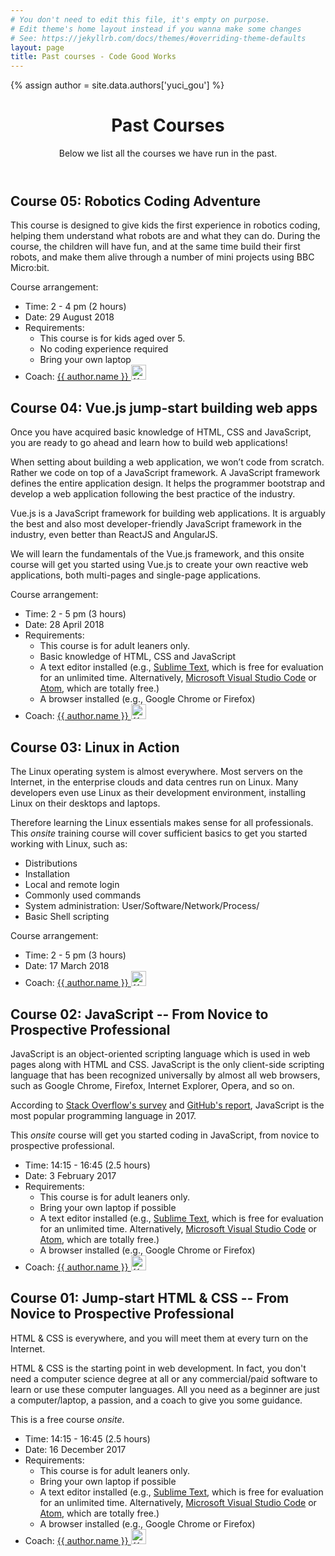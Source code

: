```yaml
---
# You don't need to edit this file, it's empty on purpose.
# Edit theme's home layout instead if you wanna make some changes
# See: https://jekyllrb.com/docs/themes/#overriding-theme-defaults
layout: page
title: Past courses - Code Good Works
---
```


{% assign author = site.data.authors['yuci_gou'] %}

<header>
  <h1>Past Courses</h1>
  <p>Below we list all the courses we have run in the past.</p>
  <meta property="og:image" content="https://ichef.bbci.co.uk/news/1024/branded_news/1345C/production/_107804987_gettyimages-531413660-1.jpg" />
</header>

<section>
  <h2>Course 05: Robotics Coding Adventure</h2>

  <p>This course is designed to give kids the first experience in robotics coding, helping them understand what robots are and what they can do. During the course, the children will have fun, and at the same time build their first robots, and make them alive through a number of mini projects using BBC Micro:bit.</p>
  <p>Course arrangement:</p>
  <ul class="course-info">
  <li>Time: 2 - 4 pm (2 hours)</li>
  <li>Date: 29 August 2018</li>
  <li>Requirements:
    <ul class="requirement">
      <li>This course is for kids aged over 5.</li>
      <li>No coding experience required</li>
      <li>Bring your own laptop</li>
    </ul>
  </li>
  <li>Coach: <a href="{{ author.linkedin }}">{{ author.name }}&nbsp;<img class="gravatar" src="{{ author.linkedinimage }}" alt="{{ author.name }}" width="24" height="24"></a>
  </li>  
  </ul>
</section>

<section>
  <h2>Course 04: Vue.js jump-start building web apps</h2>

  <p>Once you have acquired basic knowledge of HTML, CSS and JavaScript, you are ready to go ahead and learn how to build web applications!</p>
  <p>When setting about building a web application, we won’t code from scratch. Rather we code on top of a JavaScript framework. A JavaScript framework defines the entire application design. It helps the programmer bootstrap and develop a web application following the best practice of the industry.</p>
  <p>Vue.js is a JavaScript framework for building web applications. It is arguably the best and also most developer-friendly JavaScript framework in the industry, even better than ReactJS and AngularJS.</p>
  <p>We will learn the fundamentals of the Vue.js framework, and this onsite course will get you started using Vue.js to create your own reactive web applications, both multi-pages and single-page applications.</p>
  <p>Course arrangement:</p>
  <ul class="course-info">
  <li>Time: 2 - 5 pm (3 hours)</li>
  <li>Date: 28 April 2018</li>
  <li>Requirements:
    <ul class="requirement">
      <li>This course is for adult leaners only.</li>
      <li>Basic knowledge of HTML, CSS and JavaScript</li>
      <li>A text editor installed 
  (e.g., <a href="https://www.sublimetext.com/">Sublime Text</a>, which is free for evaluation for an unlimited time. Alternatively, <a href="https://code.visualstudio.com/download">Microsoft Visual Studio Code</a> or <a href="https://atom.io/">Atom</a>, which are totally free.)</li>
      <li>A browser installed (e.g., Google Chrome or Firefox)</li>
    </ul>
  </li>
  <li>Coach: <a href="{{ author.linkedin }}">{{ author.name }}&nbsp;<img class="gravatar" src="{{ author.linkedinimage }}" alt="{{ author.name }}" width="24" height="24"></a>
  </li>  
  </ul>
</section>

<section>
  <h2>Course 03: Linux in Action</h2>

  <p>The Linux operating system is almost everywhere. Most servers on the Internet, in the enterprise clouds and data centres run on Linux. Many developers even use Linux as their development environment, installing Linux on their desktops and laptops.</p>
  <p>Therefore learning the Linux essentials makes sense for all professionals. This <em>onsite</em> training course will cover sufficient basics to get you started working with Linux, such as:</p>
  <ul>
    <li>Distributions</li>
    <li>Installation</li>
    <li>Local and remote login</li>
    <li>Commonly used commands</li>
    <li>System administration: User/Software/Network/Process/</li>
    <li>Basic Shell scripting</li>
  </ul>
  <p>Course arrangement:</p>
  <ul class="course-info">
  <li>Time: 2 - 5 pm (3 hours)</li>
  <li>Date: 17 March 2018</li>
  <li>Coach: <a href="{{ author.linkedin }}">{{ author.name }}&nbsp;<img class="gravatar" src="{{ author.linkedinimage }}" alt="{{ author.name }}" width="24" height="24"></a>
  </li>  
  </ul>
</section>

<section>
  <h2>Course 02: JavaScript <span class="subtitle">-- From Novice to Prospective Professional</span></h2>

  <p>JavaScript is an object-oriented scripting language which is used in web pages along with HTML and CSS. JavaScript is the only client-side scripting language that has been recognized universally by almost all web browsers, such as Google Chrome, Firefox, Internet Explorer, Opera, and so on.</p>
  <p>According to <a href="https://insights.stackoverflow.com/survey/2017#technology-programming-languages" alt="Stack Overflow Developer Survey Results 2017">Stack Overflow's survey</a> and <a href="https://octoverse.github.com/" alt="The State of the Octoverse 2017 GitHub">GitHub's report</a>, JavaScript is the most popular programming language in 2017.</p>
  <p>This <em>onsite</em> course will get you started coding in JavaScript, from novice to prospective professional.</p>
   
  <ul class="course-info">
  <li>Time: 14:15 - 16:45 (2.5 hours)</li>
  <li>Date: 3 February 2017
  </li>
  <li>Requirements:
    <ul class="requirement">
      <li>This course is for adult leaners only.</li>
      <li>Bring your own laptop if possible</li>
      <li>A text editor installed 
  (e.g., <a href="https://www.sublimetext.com/">Sublime Text</a>, which is free for evaluation for an unlimited time. Alternatively, <a href="https://code.visualstudio.com/download">Microsoft Visual Studio Code</a> or <a href="https://atom.io/">Atom</a>, which are totally free.)</li>
      <li>A browser installed (e.g., Google Chrome or Firefox)</li>
    </ul>
  </li>
  <li>Coach: <a href="{{ author.linkedin }}">{{ author.name }}&nbsp;<img class="gravatar" src="{{ author.linkedinimage }}" alt="{{ author.name }}" width="24" height="24"></a>
  </li>  
  </ul>
</section>

<section>
  <h2>Course 01: Jump-start HTML & CSS <span class="subtitle">-- From Novice to Prospective Professional</span></h2>

  <p>HTML & CSS is everywhere, and you will meet them at every turn on the Internet.</p>
  <p>HTML & CSS is the starting point in web development. In fact, you don't need a computer science degree at all or any commercial/paid software to learn or use these computer languages. All you need as a beginner are just a computer/laptop, a passion, and a coach to give you some guidance.</p>
   
  <p>This is a free course <em>onsite</em>.</p>
  
  <ul class="course-info">
  <li>Time: 14:15 - 16:45 (2.5 hours)</li>
  <li>Date: 16 December 2017
  </li>
  <li>Requirements:
    <ul class="requirement">
      <li>This course is for adult leaners only.</li>
      <li>Bring your own laptop if possible</li>
      <li>A text editor installed 
  (e.g., <a href="https://www.sublimetext.com/">Sublime Text</a>, which is free for evaluation for an unlimited time. Alternatively, <a href="https://code.visualstudio.com/download">Microsoft Visual Studio Code</a> or <a href="https://atom.io/">Atom</a>, which are totally free.)</li>
      <li>A browser installed (e.g., Google Chrome or Firefox)</li>
    </ul>
  </li>
  <li>Coach: <a href="{{ author.linkedin }}">{{ author.name }}&nbsp;<img class="gravatar" src="{{ author.linkedinimage }}" alt="{{ author.name }}" width="24" height="24"></a>
  </li>  
  </ul>
</section>
<script src="{{'/assets/js/courses.js'}}"></script>
